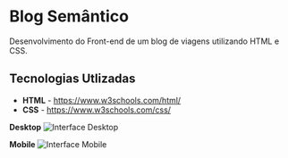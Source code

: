 # Blog Semântico

Desenvolvimento do Front-end de um blog de viagens utilizando HTML e CSS.

## Tecnologias Utlizadas

- **HTML** - https://www.w3schools.com/html/
- **CSS** - https://www.w3schools.com/css/

**Desktop**
![Interface Desktop](img/blog-desktop.gif)

**Mobile**
![Interface Mobile](img/blog-mobile.gif)
